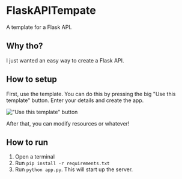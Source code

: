 # FlaskAPITempate 
A template for a Flask API.

## Why tho?
I just wanted an easy way to create a Flask API.

## How to setup
First, use the template. You can do this by pressing the big "Use this template" button. Enter your details and create the app.

!["Use this template" button](https://user-images.githubusercontent.com/76978184/145686244-f45017d5-5f6e-427f-8eac-1e3bafe03bcb.png)

After that, you can modify resources or whatever!

## How to run
1. Open a terminal
2. Run `pip install -r requirements.txt`
3. Run `python app.py`. This will start up the server.
